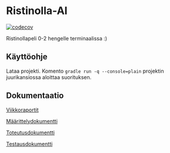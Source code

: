 # Ristinolla-AI

[![codecov](https://codecov.io/gh/ikylios/Ristinolla-AI/branch/main/graph/badge.svg?token=F8VBMW5L9V)](https://codecov.io/gh/ikylios/Ristinolla-AI)

Ristinollapeli 0-2 hengelle terminaalissa :)

## Käyttöohje

Lataa projekti. Komento `gradle run -q --console=plain` projektin juurikansiossa aloittaa suorituksen.

## Dokumentaatio

[Viikkoraportit](https://github.com/ikylios/Ristinolla-AI/blob/main/dokumentaatio/Viikkoraportit.md)

[Määrittelydokumentti](https://github.com/ikylios/Ristinolla-AI/blob/main/dokumentaatio/Maarittelydokumentti.md)

[Toteutusdokumentti](https://github.com/ikylios/Ristinolla-AI/blob/main/dokumentaatio/Toteutusdokumentti.md)

[Testausdokumentti](https://github.com/ikylios/Ristinolla-AI/blob/main/dokumentaatio/Testausdokumentti.md)
